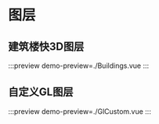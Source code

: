 # 图层

## 建筑楼快3D图层

:::preview
demo-preview=./Buildings.vue
:::

## 自定义GL图层

:::preview
demo-preview=./GlCustom.vue
:::